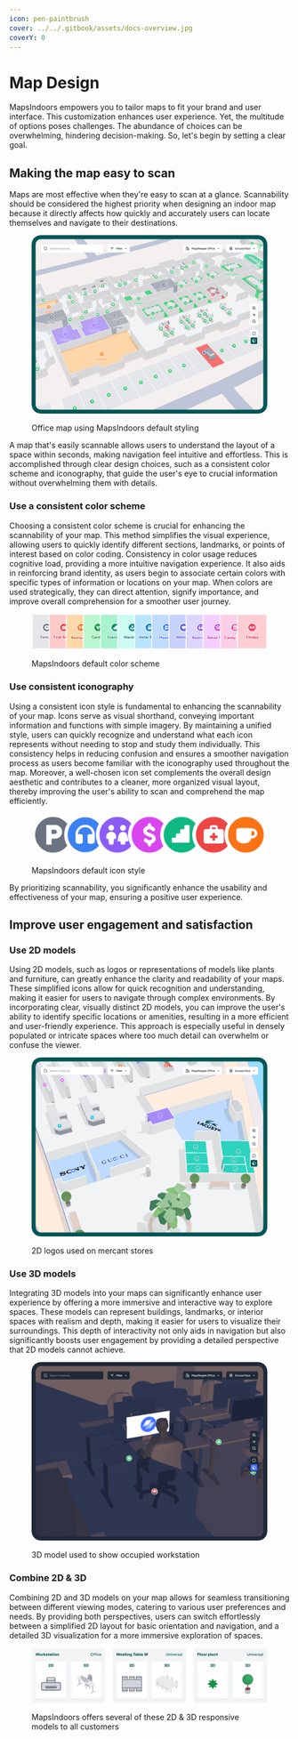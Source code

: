 ```yaml
---
icon: pen-paintbrush
cover: ../../.gitbook/assets/docs-overview.jpg
coverY: 0
---
```


# Map Design

MapsIndoors empowers you to tailor maps to fit your brand and user interface. This customization enhances user experience. Yet, the multitude of options poses challenges. The abundance of choices can be overwhelming, hindering decision-making. So, let's begin by setting a clear goal.

## Making the map easy to scan <a href="#how-to-make-a-map-fast-and-easy-to-absorb" id="how-to-make-a-map-fast-and-easy-to-absorb"></a>

Maps are most effective when they're easy to scan at a glance. Scannability should be considered the highest priority when designing an indoor map because it directly affects how quickly and accurately users can locate themselves and navigate to their destinations.&#x20;

<figure><img src="../../.gitbook/assets/scanability.png" alt=""><figcaption><p>Office map using MapsIndoors default styling</p></figcaption></figure>

A map that's easily scannable allows users to understand the layout of a space within seconds, making navigation feel intuitive and effortless. This is accomplished through clear design choices, such as a consistent color scheme and iconography, that guide the user's eye to crucial information without overwhelming them with details.

### Use a consistent color scheme <a href="#icons" id="icons"></a>

Choosing a consistent color scheme is crucial for enhancing the scannability of your map. This method simplifies the visual experience, allowing users to quickly identify different sections, landmarks, or points of interest based on color coding. Consistency in color usage reduces cognitive load, providing a more intuitive navigation experience. It also aids in reinforcing brand identity, as users begin to associate certain colors with specific types of information or locations on your map. When colors are used strategically, they can direct attention, signify importance, and improve overall comprehension for a smoother user journey.

<figure><img src="../../.gitbook/assets/colors (1).png" alt=""><figcaption><p>MapsIndoors default color scheme</p></figcaption></figure>

### Use consistent iconography <a href="#colors" id="colors"></a>

Using a consistent icon style is fundamental to enhancing the scannability of your map. Icons serve as visual shorthand, conveying important information and functions with simple imagery. By maintaining a unified style, users can quickly recognize and understand what each icon represents without needing to stop and study them individually. This consistency helps in reducing confusion and ensures a smoother navigation process as users become familiar with the iconography used throughout the map. Moreover, a well-chosen icon set complements the overall design aesthetic and contributes to a cleaner, more organized visual layout, thereby improving the user's ability to scan and comprehend the map efficiently.

<figure><img src="../../.gitbook/assets/icons.png" alt="" width="563"><figcaption><p>MapsIndoors default icon style</p></figcaption></figure>

By prioritizing scannability, you significantly enhance the usability and effectiveness of your map, ensuring a positive user experience.

## Improve user engagement and satisfaction <a href="#how-to-improve-user-engagement-and-satisfaction-even-more" id="how-to-improve-user-engagement-and-satisfaction-even-more"></a>

### Use 2D models <a href="#id-2d-models" id="id-2d-models"></a>

Using 2D models, such as logos or representations of models like plants and furniture, can greatly enhance the clarity and readability of your maps. These simplified icons allow for quick recognition and understanding, making it easier for users to navigate through complex environments. By incorporating clear, visually distinct 2D models, you can improve the user's ability to identify specific locations or amenities, resulting in a more efficient and user-friendly experience. This approach is especially useful in densely populated or intricate spaces where too much detail can overwhelm or confuse the viewer.

<figure><img src="../../.gitbook/assets/2dmodels.png" alt=""><figcaption><p>2D logos used on mercant stores</p></figcaption></figure>

### Use 3D models <a href="#id-3d-models" id="id-3d-models"></a>

Integrating 3D models into your maps can significantly enhance user experience by offering a more immersive and interactive way to explore spaces. These models can represent buildings, landmarks, or interior spaces with realism and depth, making it easier for users to visualize their surroundings. This depth of interactivity not only aids in navigation but also significantly boosts user engagement by providing a detailed perspective that 2D models cannot achieve.&#x20;

<figure><img src="../../.gitbook/assets/3dmodel (2).png" alt=""><figcaption><p>3D model used to show occupied workstation</p></figcaption></figure>

### Combine 2D & 3D <a href="#id-3d-models" id="id-3d-models"></a>

Combining 2D and 3D models on your map allows for seamless transitioning between different viewing modes, catering to various user preferences and needs. By providing both perspectives, users can switch effortlessly between a simplified 2D layout for basic orientation and navigation, and a detailed 3D visualization for a more immersive exploration of spaces.

<figure><img src="../../.gitbook/assets/moedls (1).png" alt=""><figcaption><p>MapsIndoors offers several of these 2D &#x26; 3D responsive models to all customers</p></figcaption></figure>
